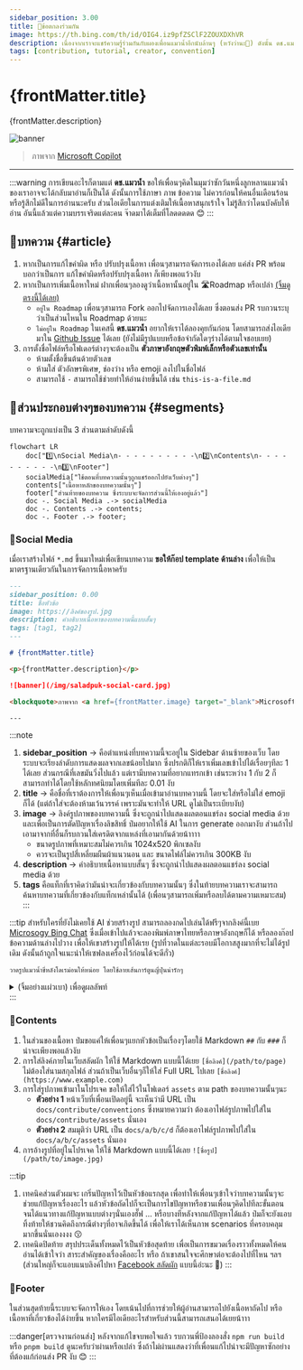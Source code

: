 ```yaml
---
sidebar_position: 3.00
title: 🏅ข้อตกลงร่วมกัน
image: https://th.bing.com/th/id/OIG4.iz9pfZSClF2ZOUXDXhVR
description: เนื่องจากเราจะแชร์ความรู้ร่วมกันกับผองเพื่อนแมวน้ำอีกนับล้านๆ (หวังว่านะ🥹) ดังนั้น ดช.แมวน้ำ ก็จะขอตั้งกติกาพื้นฐาน เพื่อให้ทุกๆบทความมีรูปแบบที่ชัดเจน ง่ายต่อการย่อยทำความเข้าใจทั้งคนอ่าน และ คนช่วยแชร์ความรู้นะกั๊ฟ
tags: [contribution, tutorial, creator, convention]
---
```


# {frontMatter.title}

<p>{frontMatter.description}</p>

![banner](assets/conventions.jpg)

<blockquote>ภาพจาก <a href={frontMatter.image} target="_blank">Microsoft Copilot</a></blockquote>

---

:::warning
การเขียนอะไรก็ตามแต่ **ดช.แมวน้ำ** ขอให้เพื่อนๆคิดในมุมว่าซักวันหนึ่งลูกหลานแมวน้ำของเราอาจจะได้กลับมาอ่านก็เป็นได้ ดังนั้นการใช้ภาษา ภาพ ข้อความ ไม่ควรก่อนให้คนอื่นเดือนร้อน หรือรู้สึกไม่ดีในการอ่านนะครับ ส่วนไอเดียในการแต่งเติมให้เนื้อหาสนุกเร้าใจ ไม่รู้สึกว่าโดนบังคับให้อ่าน อันนี้แล้วแต่ความบรรเจริดแต่ละคน จ๊าดมาได้เต็มที่โลดดดดด 😊
:::

## 📑บทความ {#article}
1. หากเป็นการแก้ไขคำผิด หรือ ปรับปรุงเนื้อหา เพื่อนๆสามารถจัดการเองได้เลย แค่ส่ง PR พร้อมบอกว่าเป็นการ แก้ไขคำผิดหรือปรับปรุงเนื้อหา ก็เพียงพอแว้วงับ
1. หากเป็นการเพิ่มเนื้อหาใหม่ ฝากเพื่อนๆลองดูว่าเนื้อหานั้นอยู่ใน <Blue>🛣️Roadmap</Blue> หรือเปล่า [(จิ้มดูตรงนี้ได้เลย)](../../roadmap)
    * `อยู่ใน Roadmap` เพื่อนๆสามารถ Fork ออกไปจัดการเองได้เลย ซึ่งตอนส่ง PR รบกวนระบุว่าเป็นส่วนไหนใน Roadmap ด้วยนะ
    * `ไม่อยู่ใน Roadmap` ในเคสนี้ **ดช.แมวน้ำ** อยากให้เราได้ลองคุยกันก่อน โดยสามารถส่งไอเดียมาใน [Github Issue](https://github.com/saladpuk/edu/issues) ได้เลย (ยังไม่มีรูปแบบหรือข้อจำกัดใดๆร่างได้ตามใจชอบเยย)
1. การตั้งชื่อไฟล์หรือโฟเดอร์ต่างๆจะต้องเป็น **ตัวภาษาอังกฤษตัวพิมพ์เล็กหรือตัวเลขเท่านั้น**
    * ห้ามตั้งชื่อขึ้นต้นด้วยตัวเลข
    * ห้ามใส่ ตัวอักษรพิเศษ, ช่องว่าง หรือ emoji ลงไปในชื่อไฟล์
    * สามารถใช้ `-` สามารถใช้ช่วยทำให้อ่านง่ายขึ้นได้ เช่น `this-is-a-file.md`

## 📌ส่วนประกอบต่างๆของบทความ {#segments}
บทความจะถูกแบ่งเป็น 3 ส่วนตามลำดับดังนี้

```mermaid
flowchart LR
    doc["1️⃣\nSocial Media\n- - - - - - - - - -\n2️⃣\nContents\n- - - - - - - - - -\n3️⃣\nFooter"]
    socialMedia["ใช้ตอนที่บทความนั้นๆถูกแชร์ออกไปยังเว็บต่างๆ"]
    contents["เนื้อหาหลักของบทความนั้นๆ"]
    footer["ส่วนท้ายของบทความ ซึ่งระบบจะจัดการส่วนนี้ให้เองอยู่แล้ว"]
    doc -. Social Media .-> socialMedia
    doc -. Contents .-> contents;
    doc -. Footer .-> footer;
```

### 🔗Social Media
เมื่อเราสร้างไฟล์ `*.md` ขึ้นมาใหม่เพื่อเขียนบทความ **ขอให้ก๊อป template ด้านล่าง** เพื่อให้เป็นมาตรฐานเดียวกันในการจัดการเนื้อหาครับ

```markdown
---
sidebar_position: 0.00
title: ชื่อหัวข้อ
image: https://ลิงค์ของรูป.jpg
description: คำอธิบายเนื้อหาของบทความนี้แบบสั้นๆ
tags: [tag1, tag2]
---

# {frontMatter.title}

<p>{frontMatter.description}</p>

![banner](/img/saladpuk-social-card.jpg)

<blockquote>ภาพจาก <a href={frontMatter.image} target="_blank">Microsoft Copilot</a></blockquote>

---
```

:::note
1. **sidebar_position** → คือตำแหน่งที่บทความนี้จะอยู่ใน Sidebar ด้านซ้ายของเว็บ โดยระบบจะเรียงลำดับการแสดงผลจากเลขน้อยไปมาก ซึ่งปรกติก็ให้เราเพิ่มเลขเข้าไปได้เรื่อยๆทีละ 1 ได้เลย ส่วนกรณีที่เลขมันวิ่งไปแล้ว แต่เรามีบทความที่อยากแทรกเข้า เช่นระหว่าง 1 กับ 2 ก็สามารถทำได้โดยใช้หลักทศนิยมโดยเพิ่มทีละ 0.01 งับ
1. **title** → คือชื่อที่เราต้องการให้เพื่อนๆเห็นเมื่อเข้ามาอ่านบทความนี้ โดยจะใส่หรือไม่ใส่ emoji ก็ได้ (แต่ถ้าใส่จะต้องห้ามเว้นวรรค์ เพราะมันจะทำให้ URL ดูไม่เป็นระเบียบงับ)
1. **image** → ลิงค์รูปภาพของบทความนี้ ซึ่งจะถูกนำไปแสดงผลตอนแชร์ลง social media ด้วย และเพื่อเป็นการตัดปัญหาเรื่องลิขสิทธิ์ ป๋มอยากให้ใช้ AI ในการ generate ออกมางับ ส่วนถ้าไปเอามาจากที่อื่นก็รบกวนใส่เครดิตจากแหล่งที่เอามากันด้วยน้าาาา
    * ขนาดรูปภาพที่เหมาะสมไม่ควรเกิน 1024x520 พิกเซลงับ
    * ควรจะเป็นรูปสี่เหลี่ยมผืนผ้าแนวนอน และ ขนาดไฟล์ไม่ควรเกิน 300KB งับ
1. **description** → คำอธิบายเนื้อหาแบบสั้นๆ ซึ่งจะถูกนำไปแสดงผลตอนแชร์ลง social media ด้วย
1. **tags** คือแท็กที่เราคิดว่ามันน่าจะเกี่ยวข้องกับบทความนั้นๆ ซึ่งในท้ายบทความเราจะสามารถค้นหาบทความที่เกี่ยวข้องกับแท็กเหล่านั้นได้ (เพื่อนๆสามารถเพิ่มหรือลบได้ตามความเหมาะสม)
:::

:::tip
สำหรับใครที่ยังไม่เคยใช้ AI ช่วยสร้างรูป สามารถลองกดไปเล่นได้ฟรีๆจากลิงค์นี้เบย [Microsogy Bing Chat](https://www.bing.com/chat) ซึ่งเมื่อเข้าไปแล้วจะลองพิมพ์ภาษาไทยหรือภาษาอังกฤษก็ได้ หรือลองก๊อปข้อความด้านล่างไปวาง เพื่อให้เขาสร้างรูปให้ได้เรย (รูปที่วาดในแต่ละรอบมีโอกาสสูงมากที่จะไม่ได้รูปเดิม ดังนั้นถ้าถูกใจแนะนำให้เซฟลงเครื่องไว้ก่อนได้จะดีกั่ว)

```text
วาดรูปแมวน้ำขี่หลังโดเรม่อนให้หน่อย โดยใช้ลายเส้นการ์ตูนญี่ปุ่นน่ารักๆ
```

<details>
  <summary>(จิ้มอย่างแผ่วเบา) เพื่อดูผลลัพท์</summary>
  <div>
    <div>
        ![img](https://th.bing.com/th/id/OIG2.owVWAuKn.8qQiZE.NsKD?pid=ImgGn)
        > ภาพจาก [Microsoft Copilot](https://th.bing.com/th/id/OIG2.owVWAuKn.8qQiZE.NsKD?pid=ImgGn)
    </div>
  </div>
</details>
:::

### 📝Contents
1. ในส่วนของเนื้อหา ป๋มขอแค่ให้เพื่อนๆแยกหัวข้อเป็นเรื่องๆโดยใช้ Markdown `##` กับ `###` ก็น่าจะเพียงพอแล้วงับ 
2. การใส่ลิงค์ภายในเว็บสลัดผัก ให้ใช้ Markdown แบบนี้ได้เยย `[ชื่อลิงค์](/path/to/page)` ไม่ต้องใส่นามสกุลไฟล์ ส่วนถ้าเป็นเว็บอื่นๆก็ให้ใส่ Full URL ไปเลย `[ชื่อลิงค์](https://www.example.com)`
3. การใส่รูปภาพเข้ามาในโปรเจค ขอให้ใส่ไว้ในโฟเดอร์ `assets` ตาม path ของบทความนั้นๆนะ
    * **ตัวอย่าง 1** หน้าเว็บที่เพื่อนเปิดอยู่นี้ จะเห็นว่ามี URL เป็น `docs/contribute/conventions` ซึ่งหมายความว่า ต้องเอาไฟล์รูปภาพไปใส่ใน `docs/contribute/assets` นั่นเอง
    * **ตัวอย่าง 2** สมมุติว่า URL เป็น `docs/a/b/c/d` ก็ต้องเอาไฟล์รูปภาพไปใส่ใน `docs/a/b/c/assets` นั่นเอง
4. การอ้างรูปที่อยู่ในโปรเจค ให้ใช้ Markdown แบบนี้ได้เลย `![ชื่อรูป](/path/to/image.jpg)`

:::tip
1. เทคนิคส่วนตัวผมจะ <Green>เกริ่นปัญหาไว้เป็นหัวข้อแรกสุด</Green> เพื่อทำให้เพื่อนๆเข้าใจว่าบทความนั้นๆจะช่วยแก้ปัญหาเรื่องอะไร แล้วหัวข้อถัดไปก็จะเป็นการไขปัญหาหรือชวนเพื่อนๆคิดไปทีละขั้นตอน จนได้แนวทางแก้ปัญหาแบบต่างๆนั่นเองฮั๊ฟ ... หรือบางทีหลังจากแก้ปัญหาได้แล้ว ป๋มก็จะยังแอบทิ้งท้ายให้ชวนคิดถึงกรณีต่างๆที่อาจเกิดขึ้นได้ เพื่อให้เราได้เห็นภาพ scenarios ที่ครอบคลุมมากขึ้นนั่นเองงงง 😗
2. เทคนิดปิดท้าย <Green>สรุปประเด็นทั้งหมดไว้เป็นหัวข้อสุดท้าย</Green> เพื่อเป็นการขมวดเรื่องราวทั้งหมดให้คนอ่านได้เข้าใจว่า สาระสำคัญของเรื่องคืออะไร หรือ ถ้าเขาสนใจจะศึกษาต่อจะต้องไปที่ไหน ฯลฯ (ส่วนใหญ่ก็จะแอบแนบลิงค์ไปหา [Facebook สลัดผัก](https://www.facebook.com/mr.saladpuk) แบบนี้อ่ะนะ 🤣)
:::

### 🐾Footer
ในส่วนสุดท้ายนี้ระบบจะจัดการให้เอง โดยเน้นไปที่การช่วยให้ผู้อ่านสามารถไปยังเนื้อหาถัดไป หรือเนื้อหาที่เกี่ยวข้องได้ง่ายขึ้น หากใครมีไอเดียอะไรสำหรับส่วนนี้สามารถเสนอได้เยยน้าาา

:::danger[ตรวจงานก่อนส่ง]
หลังจากแก้ไขจบพอใจแล้ว รบกวนพี่ป้องลองสั่ง `npm run build` หรือ `pnpm build` ดูนะครับว่าผ่านหรือเปล่า ซึ่งถ้าไม่ผ่านแสดงว่าที่เพื่อนแก้ไปน่าจะมีปัญหาซักอย่างที่ต้องแก้ก่อนส่ง PR งับ 😊
:::

<Comment />
